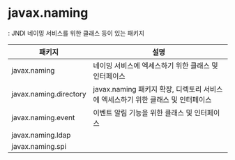 # javax.naming 
: JNDI 네이밍 서비스를 위한 클래스 등이 있는 패키지   


패키지 | 설명
---|---
javax.naming            | 네이밍 서비스에 엑세스하기 위한 클래스 및 인터페이스   
javax.naming.directory  | javax.naming 패키지 확장, 디렉토리 서비스에 엑세스하기 위한 클래스 및 인터페이스   
javax.naming.event      | 이벤트 알림 기능을 위한 클래스 및 인터페이스  
javax.naming.ldap       |
javax.naming.spi        |
